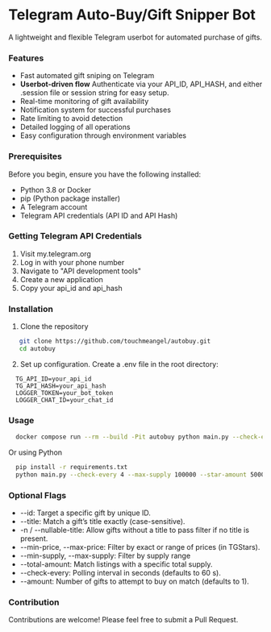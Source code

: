 # Telegram Auto-Buy/Gift Snipper Bot
A lightweight and flexible Telegram userbot for automated purchase of gifts.
### Features

- Fast automated gift sniping on Telegram
- <b>Userbot-driven flow</b> Authenticate via your API_ID, API_HASH, and either .session file or session string for easy setup.
- Real-time monitoring of gift availability
- Notification system for successful purchases
- Rate limiting to avoid detection
- Detailed logging of all operations
- Easy configuration through environment variables
### Prerequisites
Before you begin, ensure you have the following installed:

- Python 3.8 or Docker
- pip (Python package installer)
- A Telegram account
- Telegram API credentials (API ID and API Hash)
### Getting Telegram API Credentials

1. Visit my.telegram.org
2. Log in with your phone number
3. Navigate to "API development tools"
4. Create a new application
5. Copy your api_id and api_hash
### Installation
1. Clone the repository
```bash
   git clone https://github.com/touchmeangel/autobuy.git
   cd autobuy
```
2. Set up configuration. Create a .env file in the root directory:
```
  TG_API_ID=your_api_id
  TG_API_HASH=your_api_hash
  LOGGER_TOKEN=your_bot_token
  LOGGER_CHAT_ID=your_chat_id
```
### Usage
```bash
  docker compose run --rm --build -Pit autobuy python main.py --check-every 4 --max-supply 100000 --star-amount 5000
```
Or using Python
```bash
  pip install -r requirements.txt
  python main.py --check-every 4 --max-supply 100000 --star-amount 5000
```
### Optional Flags
- --id: Target a specific gift by unique ID.
- --title: Match a gift’s title exactly (case-sensitive).
- -n / --nullable-title: Allow gifts without a title to pass filter if no title is present.
- --min-price, --max-price: Filter by exact or range of prices (in TGStars).
- --min-supply, --max-supply: Filter by supply range
- --total-amount: Match listings with a specific total supply.
- --check-every: Polling interval in seconds (defaults to 60 s).
- --amount: Number of gifts to attempt to buy on match (defaults to 1).
### Contribution
Contributions are welcome! Please feel free to submit a Pull Request.